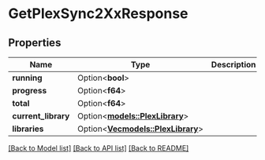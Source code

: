 # GetPlexSync2XxResponse

## Properties

Name | Type | Description | Notes
------------ | ------------- | ------------- | -------------
**running** | Option<**bool**> |  | [optional]
**progress** | Option<**f64**> |  | [optional]
**total** | Option<**f64**> |  | [optional]
**current_library** | Option<[**models::PlexLibrary**](PlexLibrary.md)> |  | [optional]
**libraries** | Option<[**Vec<models::PlexLibrary>**](PlexLibrary.md)> |  | [optional]

[[Back to Model list]](../README.md#documentation-for-models) [[Back to API list]](../README.md#documentation-for-api-endpoints) [[Back to README]](../README.md)


